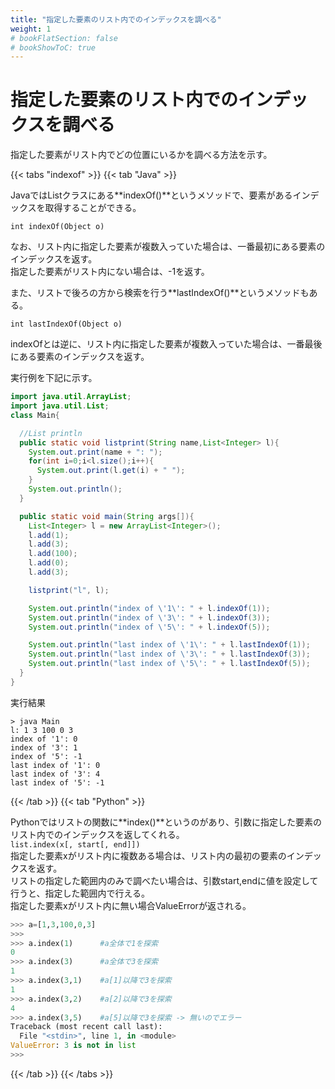 ```yaml
---
title: "指定した要素のリスト内でのインデックスを調べる"
weight: 1
# bookFlatSection: false
# bookShowToC: true
---
```



# 指定した要素のリスト内でのインデックスを調べる

指定した要素がリスト内でどの位置にいるかを調べる方法を示す。

{{< tabs "indexof" >}}
{{< tab "Java" >}}

JavaではListクラスにある**indexOf()**というメソッドで、要素があるインデックスを取得することができる。  

`int indexOf(Object o)`  

なお、リスト内に指定した要素が複数入っていた場合は、一番最初にある要素のインデックスを返す。  
指定した要素がリスト内にない場合は、-1を返す。  

また、リストで後ろの方から検索を行う**lastIndexOf()**というメソッドもある。

`int lastIndexOf(Object o)`  

indexOfとは逆に、リスト内に指定した要素が複数入っていた場合は、一番最後にある要素のインデックスを返す。  

実行例を下記に示す。  

```java
import java.util.ArrayList;
import java.util.List;
class Main{

  //List println
  public static void listprint(String name,List<Integer> l){
    System.out.print(name + ": ");
    for(int i=0;i<l.size();i++){
      System.out.print(l.get(i) + " ");
    }
    System.out.println();
  }

  public static void main(String args[]){
    List<Integer> l = new ArrayList<Integer>();
    l.add(1);
    l.add(3);
    l.add(100);
    l.add(0);
    l.add(3);

    listprint("l", l);

    System.out.println("index of \'1\': " + l.indexOf(1));
    System.out.println("index of \'3\': " + l.indexOf(3));
    System.out.println("index of \'5\': " + l.indexOf(5));

    System.out.println("last index of \'1\': " + l.lastIndexOf(1));
    System.out.println("last index of \'3\': " + l.lastIndexOf(3));
    System.out.println("last index of \'5\': " + l.lastIndexOf(5));    
  }
}
```

実行結果

```
> java Main      
l: 1 3 100 0 3
index of '1': 0
index of '3': 1
index of '5': -1
last index of '1': 0
last index of '3': 4
last index of '5': -1
```

{{< /tab >}}
{{< tab "Python" >}}

Pythonではリストの関数に**index()**というのがあり、引数に指定した要素のリスト内でのインデックスを返してくれる。  
`list.index(x[, start[, end]])`   
指定した要素xがリスト内に複数ある場合は、リスト内の最初の要素のインデックスを返す。  
リストの指定した範囲内のみで調べたい場合は、引数start,endに値を設定して行うと、指定した範囲内で行える。  
指定した要素xがリスト内に無い場合ValueErrorが返される。  

```python
>>> a=[1,3,100,0,3] 
>>> 
>>> a.index(1)      #a全体で1を探索
0
>>> a.index(3)      #a全体で3を探索
1
>>> a.index(3,1)    #a[1]以降で3を探索
1
>>> a.index(3,2)    #a[2]以降で3を探索
4
>>> a.index(3,5)    #a[5]以降で3を探索 -> 無いのでエラー
Traceback (most recent call last):
  File "<stdin>", line 1, in <module>
ValueError: 3 is not in list
>>>
```

{{< /tab >}}
{{< /tabs >}}

